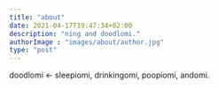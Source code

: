 ```yaml
---
title: "about"
date: 2021-04-17T19:47:34+02:00
description: "ning and doodlomi."
authorImage : "images/about/author.jpg"
type: "post"
---
```


doodlomi <- sleepiomi, drinkingomi, poopiomi, andomi.